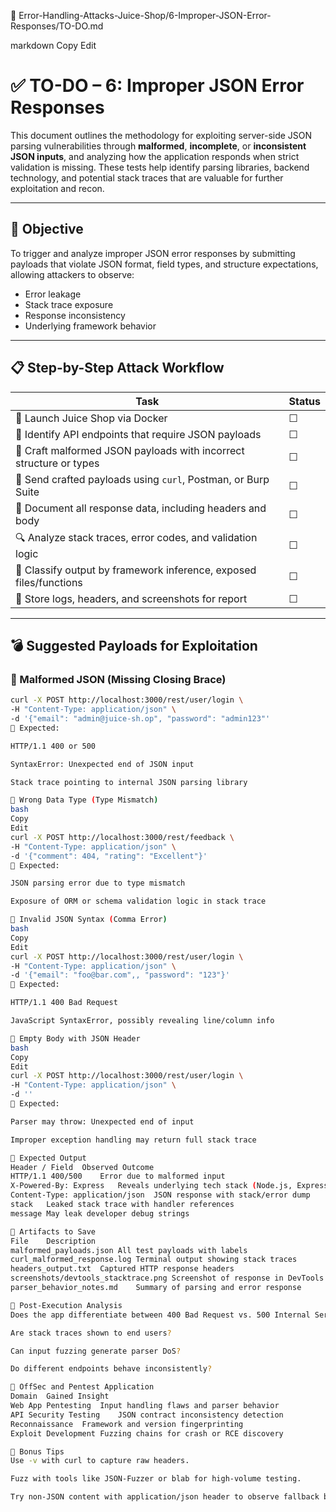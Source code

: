 📁 Error-Handling-Attacks-Juice-Shop/6-Improper-JSON-Error-Responses/TO-DO.md

markdown
Copy
Edit
# ✅ TO-DO – 6: Improper JSON Error Responses

This document outlines the methodology for exploiting server-side JSON parsing vulnerabilities through **malformed**, **incomplete**, or **inconsistent JSON inputs**, and analyzing how the application responds when strict validation is missing. These tests help identify parsing libraries, backend technology, and potential stack traces that are valuable for further exploitation and recon.

---

## 🎯 Objective

To trigger and analyze improper JSON error responses by submitting payloads that violate JSON format, field types, and structure expectations, allowing attackers to observe:

- Error leakage
- Stack trace exposure
- Response inconsistency
- Underlying framework behavior

---

## 📋 Step-by-Step Attack Workflow

| Task                                                                 | Status |
|----------------------------------------------------------------------|--------|
| 🚀 Launch Juice Shop via Docker                                     | ☐      |
| 🔎 Identify API endpoints that require JSON payloads                | ☐      |
| 💉 Craft malformed JSON payloads with incorrect structure or types  | ☐      |
| 📡 Send crafted payloads using `curl`, Postman, or Burp Suite       | ☐      |
| 🧾 Document all response data, including headers and body           | ☐      |
| 🔍 Analyze stack traces, error codes, and validation logic          | ☐      |
| 🧠 Classify output by framework inference, exposed files/functions  | ☐      |
| 📁 Store logs, headers, and screenshots for report                  | ☐      |

---

## 💣 Suggested Payloads for Exploitation

### 🔸 Malformed JSON (Missing Closing Brace)

```bash
curl -X POST http://localhost:3000/rest/user/login \
-H "Content-Type: application/json" \
-d '{"email": "admin@juice-sh.op", "password": "admin123"'
🧪 Expected:

HTTP/1.1 400 or 500

SyntaxError: Unexpected end of JSON input

Stack trace pointing to internal JSON parsing library

🔸 Wrong Data Type (Type Mismatch)
bash
Copy
Edit
curl -X POST http://localhost:3000/rest/feedback \
-H "Content-Type: application/json" \
-d '{"comment": 404, "rating": "Excellent"}'
🧪 Expected:

JSON parsing error due to type mismatch

Exposure of ORM or schema validation logic in stack trace

🔸 Invalid JSON Syntax (Comma Error)
bash
Copy
Edit
curl -X POST http://localhost:3000/rest/user/login \
-H "Content-Type: application/json" \
-d '{"email": "foo@bar.com",, "password": "123"}'
🧪 Expected:

HTTP/1.1 400 Bad Request

JavaScript SyntaxError, possibly revealing line/column info

🔸 Empty Body with JSON Header
bash
Copy
Edit
curl -X POST http://localhost:3000/rest/user/login \
-H "Content-Type: application/json" \
-d ''
🧪 Expected:

Parser may throw: Unexpected end of input

Improper exception handling may return full stack trace

📄 Expected Output
Header / Field	Observed Outcome
HTTP/1.1 400/500	Error due to malformed input
X-Powered-By: Express	Reveals underlying tech stack (Node.js, Express)
Content-Type: application/json	JSON response with stack/error dump
stack	Leaked stack trace with handler references
message	May leak developer debug strings

📂 Artifacts to Save
File	Description
malformed_payloads.json	All test payloads with labels
curl_malformed_response.log	Terminal output showing stack traces
headers_output.txt	Captured HTTP response headers
screenshots/devtools_stacktrace.png	Screenshot of response in DevTools
parser_behavior_notes.md	Summary of parsing and error response

🧠 Post-Execution Analysis
Does the app differentiate between 400 Bad Request vs. 500 Internal Server Error?

Are stack traces shown to end users?

Can input fuzzing generate parser DoS?

Do different endpoints behave inconsistently?

🧭 OffSec and Pentest Application
Domain	Gained Insight
Web App Pentesting	Input handling flaws and parser behavior
API Security Testing	JSON contract inconsistency detection
Reconnaissance	Framework and version fingerprinting
Exploit Development	Fuzzing chains for crash or RCE discovery

🧬 Bonus Tips
Use -v with curl to capture raw headers.

Fuzz with tools like JSON-Fuzzer or blab for high-volume testing.

Try non-JSON content with application/json header to observe fallback behavior.
